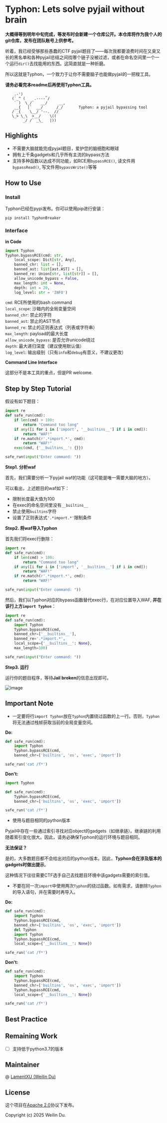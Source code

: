# Typhon: Lets solve pyjail without brain

**大概得等到明年中旬完成，等发布时会新建一个仓库公开。本仓库将作为我个人的git仓库，发布在团队账号上供参考。**

听着，我已经受够那些愚蠢的CTF pyjail题目了——每次我都要浪费时间在又臭又长的黑名单和各种pyjail总结之间找哪个链子没被过滤，或者在命名空间里一个一个运行`dir()`去找能用的东西。这简直就是一种折磨。

所以这就是Typhon，一个致力于让你不需要脑子也能做pyjail的一把梭工具。

**请务必看完本readme后再使用Typhon工具。**

```
    .-')          _           
   (`_^ (    .----`/          
    ` )  \_/`   __/     __,   
    __{   |`  __/      /_/       Typhon: a pyjail bypassing tool
   / _{    \__/ '--.  //      
   \_> \_\  >__/    \((       
        _/ /` _\_   |))       
```

## Highlights

- 不需要大脑就能完成pyjail题目，爱护您的脑细胞和眼球
- 拥有上千条gadgets和几乎所有主流的bypass方法
- 支持多种函数以达成不同功能，如RCE用`bypassRCE()`, 读文件用`bypassRead()`, 写文件用`bypassWrite()`等等

## How to Use

### Install

Typhon已经在pypi发布。你可以使用pip进行安装：

```
pip install TyphonBreaker
```

### Interface

**in Code**

```python
import Typhon
Typhon.bypassRCE(cmd: str,
    local_scope: Dict[str, Any],
    banned_chr: list = [],
    banned_ast: list[ast.AST] = [],
    banned_re: Union[str, list[str]] = [],
    allow_unicode_bypass = False,
    max_length: int = None,
    depth: int = 20,
    log_level: str = 'INFO') 
```

`cmd`: RCE所使用的bash command  
`local_scope`: 沙箱内的全局变量空间  
`banned_chr`: 禁止的字符  
`banned_ast`: 禁止的AST节点  
`banned_re`: 禁止的正则表达式（列表或字符串）  
`max_length`: payload的最大长度  
`allow_unicode_bypass`: 是否允许unicode绕过  
`depth`: 最大递归深度（建议使用默认值）  
`log_level`: 输出级别（只有`info`和`debug`有意义，不建议更改）  

**Command Line Interface**

这部分不是本工具的重点，但是PR welcome. 

## Step by Step Tutorial

假设有如下题目：

```python
import re
def safe_run(cmd):
    if len(cmd) > 100:
        return "Command too long"
    if any([i for i in ['import', '__builtins__'] if i in cmd]):
        return "WAF!"
    if re.match(r'.*import.*', cmd):
        return "WAF!"
    exec(cmd, {'__builtins__': {}})

safe_run(input("Enter command: "))
```

**Step1. 分析waf**

首先，我们需要分析一下pyjail waf的功能（这可能是唯一需要大脑的地方）。

可以看出，上述题目的waf如下：

- 限制长度最大值为100
- 在exec的命名空间里没有`__builtins__`
- 禁止使用`builtins`字符
- 设置了正则表达式`'.*import.*'`限制条件

**Step2. 将waf导入Typhon**

首先我们将exec行删除：

```python
import re
def safe_run(cmd):
    if len(cmd) > 100:
        return "Command too long"
    if any([i for i in ['import', '__builtins__'] if i in cmd]):
        return "WAF!"
    if re.match(r'.*import.*', cmd):
        return "WAF!"

safe_run(input("Enter command: "))
```

然后，我们以Typhon对应的bypass函数替代exec行，在对应位置导入WAF, **并在该行上方`import Typhon`**：

```python
import re
def safe_run(cmd):
    import Typhon
    Typhon.bypassRCE(cmd,
    banned_chr=['__builtins__'],
    banned_re='.*import.*',
    local_scope={'__builtins__': None},
    max_length=100)

safe_run(input("Enter command: "))
```

**Step3. 运行**

运行你的题目程序，等待**Jail broken**的信息出现即可。

![image](./image/step-by-step-tutorial.png)

## Important Note

- 一定要将行`import Typhon`放在`Typhon`内置绕过函数的上一行。否则，`Typhon`将无法通过栈帧获取当前的全局变量空间。

**Do:**
```python
def safe_run(cmd):
    import Typhon
    Typhon.bypassRCE(cmd,
    banned_chr=['builtins', 'os', 'exec', 'import'])

safe_run('cat /f*')
```

**Don't:**
```python
import Typhon

def safe_run(cmd):
    Typhon.bypassRCE(cmd,
    banned_chr=['builtins', 'os', 'exec', 'import'])

safe_run('cat /f*')
```

- 使用与题目相同的python版本

Pyjail中存在一些通过索引寻找对应object的gadgets（如继承链）。继承链的利用随着索引变化很大。因此，请务必确保Typhon的运行环境与题目相同。

**无法保证？**

是的，大多数题目都不会给出对应的python版本。因此，**Typhon会在涉及版本的gadgets时做出提示**。  

这种情况下往往需要CTF选手自己去找题目环境中该gadgets需要的索引值。  

- 不要在同一次`import`中使用两次`Typhon`的绕过函数。如有需求，请删除`Typhon`的导入语句，并在需要时再导入。

**Do:**
```python
def safe_run(cmd):
    import Typhon
    Typhon.bypassRCE(cmd,
    banned_chr=['builtins', 'os', 'exec', 'import'])
    del Typhon
    import Typhon
    Typhon.bypassRCE(cmd,
    local_scope={'__builtins__': None})

safe_run('cat /f*')
```

**Don't:**
```python
def safe_run(cmd):
    import Typhon
    Typhon.bypassRCE(cmd,
    banned_chr=['builtins', 'os', 'exec', 'import'])
    Typhon.bypassRCE(cmd,
    local_scope={'__builtins__': None})

safe_run('cat /f*')
```

## Best Practice

## Remaining Work

- [ ] 支持低于python3.7的版本

## Maintainer

@ [LamentXU (Weilin Du)](https://github.com/LamentXU123)

## License

这个项目在[Apache 2.0](https://github.com/LamentXU123/Typhon/blob/main/LICENSE)协议下发布。

Copyright (c) 2025 Weilin Du.